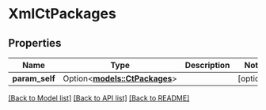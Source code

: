 # XmlCtPackages

## Properties

Name | Type | Description | Notes
------------ | ------------- | ------------- | -------------
**param_self** | Option<[**models::CtPackages**](CtPackages.md)> |  | [optional]

[[Back to Model list]](../README.md#documentation-for-models) [[Back to API list]](../README.md#documentation-for-api-endpoints) [[Back to README]](../README.md)


